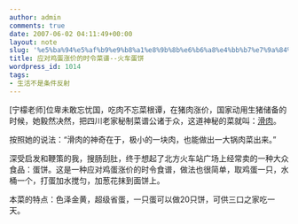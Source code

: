 ```yaml
---
author: admin
comments: true
date: 2007-06-02 04:11:49+00:00
layout: note
slug: '%e5%ba%94%e5%af%b9%e9%b8%a1%e8%9b%8b%e6%b6%a8%e4%bb%b7%e7%9a%84%e6%97%b6%e4%bb%a4%e8%8f%9c%e8%b0%b1-%e7%81%ab%e8%bd%a6%e8%9b%8b%e9%a5%bc'
title: 应对鸡蛋涨价的时令菜谱--火车蛋饼
wordpress_id: 1014
tags:
- 生活不是条件反射
---
```


[宁檬老师]位卑未敢忘忧国，吃肉不忘菜根谭，在猪肉涨价，国家动用生猪储备的时候，她毅然决然，把四川老家秘制菜谱公诸于众，这道神秘的菜就叫：[滑肉](http://fromlondon.spaces.live.com/Blog/cns!989FDDD28AA40A6D!3136.entry)。

按照她的说法：“滑肉的神奇在于，极小的一块肉，也能做出一大锅肉菜出来。”

深受启发和鞭策的我，搜肠刮肚，终于想起了北方火车站广场上经常卖的一种大众食品：蛋饼。这是一种应对鸡蛋涨价的时令食谱，做法也很简单，取鸡蛋一只，水桶一个，打蛋加水搅匀，加葱花抹到面饼上。

本菜的特点：色泽金黄，超级省蛋，一只蛋可以做20只饼，可供三口之家吃一天。
